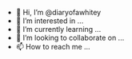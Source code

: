 - 👋 Hi, I’m @diaryofawhitey
- 👀 I’m interested in ...
- 🌱 I’m currently learning ...
- 💞️ I’m looking to collaborate on ...
- 📫 How to reach me ...

<!---
diaryofawhitey/diaryofawhitey is a ✨ special ✨ repository because its `README.md` (this file) appears on your GitHub profile.
You can click the Preview link to take a look at your changes.
--->
